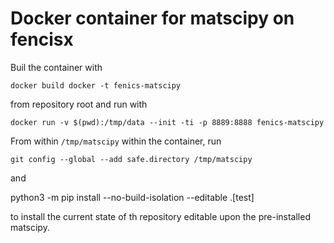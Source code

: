 # Docker container for matscipy on fencisx

Buil the container with 

    docker build docker -t fenics-matscipy

from repository root and run with

    docker run -v $(pwd):/tmp/data --init -ti -p 8889:8888 fenics-matscipy

From within `/tmp/matscipy` within the container, run

    git config --global --add safe.directory /tmp/matscipy

and

   python3 -m pip install --no-build-isolation --editable .[test]

to install the current state of th repository editable upon the pre-installed matscipy.
